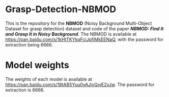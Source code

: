 # Grasp-Detection-NBMOD
This is the repository for the **NBMOD** (Noisy Background Multi-Object Dataset for grasp detection) dataset and code of the paper ***NBMOD: Find It and Grasp It in Noisy Background***.
The NBMOD is available at https://pan.baidu.com/s/1kHtTKYkqFciJpfiMkEENaQ, with the password for extraction being 6666.

# Model weights
The weights of each model is available at https://pan.baidu.com/s/18tAB5Yuu0yAJiyQvjE2vJw. The password for extraction is 6666.
